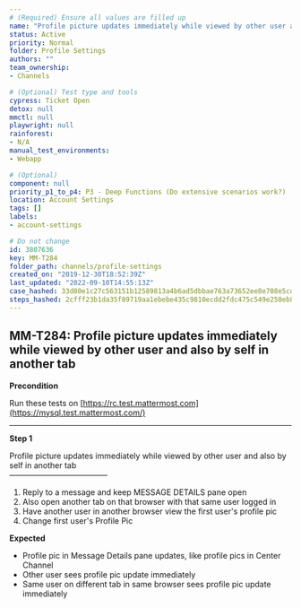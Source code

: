 ```yaml
---
# (Required) Ensure all values are filled up
name: "Profile picture updates immediately while viewed by other user and also by self in another tab"
status: Active
priority: Normal
folder: Profile Settings
authors: ""
team_ownership: 
- Channels

# (Optional) Test type and tools
cypress: Ticket Open
detox: null
mmctl: null
playwright: null
rainforest: 
- N/A
manual_test_environments: 
- Webapp

# (Optional)
component: null
priority_p1_to_p4: P3 - Deep Functions (Do extensive scenarios work?)
location: Account Settings
tags: []
labels: 
- account-settings

# Do not change
id: 3807636
key: MM-T284
folder_path: channels/profile-settings
created_on: "2019-12-30T18:52:39Z"
last_updated: "2022-09-10T14:55:13Z"
case_hashed: 33d80e1c27c563151b12589813a4b6ad5dbbae763a73652ee8e708e5cd34ad50d23fc55375bcdb0fab77d9670c87243d
steps_hashed: 2cfff23b1da35f89719aa1ebebe435c9810ecdd2fdc475c549e250eb8bc94bf324cbc4e41b890d0082569c4d7d02be41
---
```


## MM-T284: Profile picture updates immediately while viewed by other user and also by self in another tab

**Precondition**

Run these tests on [https://rc.test.mattermost.com](https://mysql.test.mattermost.com/)

---

**Step 1**

Profile picture updates immediately while viewed by other user and also by self in another tab\
–––––––––––––––––––––––––

1. Reply to a message and keep MESSAGE DETAILS pane open
2. Also open another tab on that browser with that same user logged in
3. Have another user in another browser view the first user's profile pic
4. Change first user's Profile Pic

**Expected**

- Profile pic in Message Details pane updates, like profile pics in Center Channel
- Other user sees profile pic update immediately
- Same user on different tab in same browser sees profile pic update immediately
